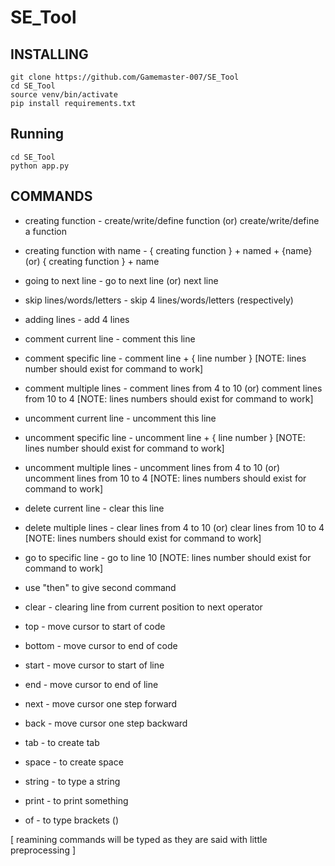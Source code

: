 # SE_Tool

## INSTALLING
```
git clone https://github.com/Gamemaster-007/SE_Tool
cd SE_Tool
source venv/bin/activate
pip install requirements.txt
```
## Running
```
cd SE_Tool
python app.py
```

## COMMANDS

-   creating function           -  create/write/define function (or) create/write/define a function
-   creating function with name - { creating function } + named + {name} (or) { creating function } + name
-   going to next line          -  go to next line (or) next line
-   skip lines/words/letters    -  skip 4 lines/words/letters (respectively)
-   adding lines                -  add 4 lines
-   comment current line        - comment this line
-   comment specific line       - comment line + { line number } [NOTE: lines number should exist for command to work]
-   comment multiple lines      - comment lines from 4 to 10 (or) comment lines from 10 to 4 [NOTE: lines numbers should exist for command to work]
-   uncomment current line      - uncomment this line
-   uncomment specific line     - uncomment line + { line number } [NOTE: lines number should exist for command to work]
-   uncomment multiple lines    - uncomment lines from 4 to 10 (or) uncomment lines from 10 to 4 [NOTE: lines numbers should exist for command to work]
-   delete current line         - clear this line
-   delete multiple lines       -  clear lines from 4 to 10 (or) clear lines from 10 to 4 [NOTE: lines numbers should exist for command to work]
-   go to specific line         -  go to line 10 [NOTE: lines number should exist for command to work]

-   use "then" to give second command
-   clear                       -  clearing line from current position to next operator
-   top                         -  move cursor to start of code
-   bottom                      -  move cursor to end of code
-   start                       -  move cursor to start of line
-   end                         -  move cursor to end of line
-   next                        -  move cursor one step forward
-   back                        -  move cursor one step backward
-   tab                         -  to create tab
-   space                       -  to create space
-   string                      -  to type a string
-   print                       -  to print something
-   of                          -  to type brackets ()

[ reamining commands will be typed as they are said with little preprocessing ]
